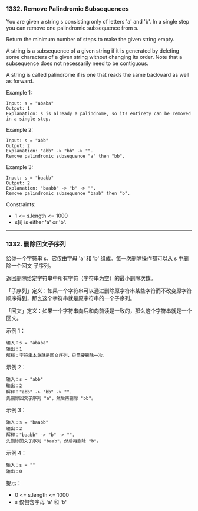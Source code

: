 ### 1332. Remove Palindromic Subsequences
You are given a string s consisting only of letters 'a' and 'b'. In a single step you can remove one palindromic subsequence from s.

Return the minimum number of steps to make the given string empty.

A string is a subsequence of a given string if it is generated by deleting some characters of a given string without changing its order. Note that a subsequence does not necessarily need to be contiguous.

A string is called palindrome if is one that reads the same backward as well as forward.



Example 1:

	Input: s = "ababa"
	Output: 1
	Explanation: s is already a palindrome, so its entirety can be removed in a single step.

Example 2:

	Input: s = "abb"
	Output: 2
	Explanation: "abb" -> "bb" -> "".
	Remove palindromic subsequence "a" then "bb".

Example 3:

	Input: s = "baabb"
	Output: 2
	Explanation: "baabb" -> "b" -> "".
	Remove palindromic subsequence "baab" then "b".



Constraints:

* 1 <= s.length <= 1000
* s[i] is either 'a' or 'b'.

---- 

### 1332. 删除回文子序列
给你一个字符串 s，它仅由字母 'a' 和 'b' 组成。每一次删除操作都可以从 s 中删除一个回文 子序列。

返回删除给定字符串中所有字符（字符串为空）的最小删除次数。

「子序列」定义：如果一个字符串可以通过删除原字符串某些字符而不改变原字符顺序得到，那么这个字符串就是原字符串的一个子序列。

「回文」定义：如果一个字符串向后和向前读是一致的，那么这个字符串就是一个回文。



示例 1：

	输入：s = "ababa"
	输出：1
	解释：字符串本身就是回文序列，只需要删除一次。

示例 2：

	输入：s = "abb"
	输出：2
	解释："abb" -> "bb" -> "".
	先删除回文子序列 "a"，然后再删除 "bb"。

示例 3：

	输入：s = "baabb"
	输出：2
	解释："baabb" -> "b" -> "".
	先删除回文子序列 "baab"，然后再删除 "b"。

示例 4：

	输入：s = ""
	输出：0



提示：

* 0 <= s.length <= 1000
* s 仅包含字母 'a'  和 'b'

